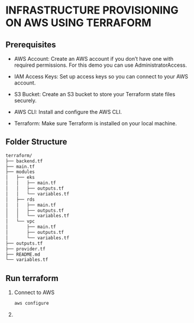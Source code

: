 # INFRASTRUCTURE PROVISIONING ON AWS USING TERRAFORM

## Prerequisites
- AWS Account: Create an AWS account if you don’t have one with required permissions. For this demo 
  you can use AdministratorAccess.
- IAM Access Keys: Set up access keys so you can connect to your AWS account.

- S3 Bucket: Create an S3 bucket to store your Terraform state files securely.

- AWS CLI: Install and configure the AWS CLI.

- Terraform: Make sure Terraform is installed on your local machine.
 
## Folder Structure
```bash
terraform/
├── backend.tf
├── main.tf
├── modules
│   ├── eks
│   │   ├── main.tf
│   │   ├── outputs.tf
│   │   └── variables.tf
│   ├── rds
│   │   ├── main.tf
│   │   ├── outputs.tf
│   │   └── variables.tf
│   └── vpc
│       ├── main.tf
│       ├── outputs.tf
│       └── variables.tf
├── outputs.tf
├── provider.tf
├── README.md
└── variables.tf
```
## Run terraform
1. Connect to AWS
    ```bash
    aws configure
    ```
2. 